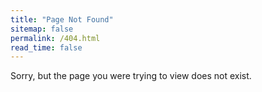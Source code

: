 ```yaml
---
title: "Page Not Found"
sitemap: false
permalink: /404.html
read_time: false
---
```


Sorry, but the page you were trying to view does not exist.

